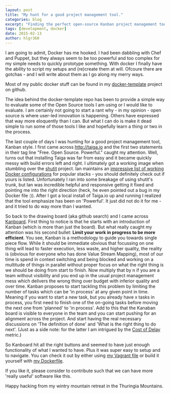 ```yaml
---
layout: post
title: "My hunt for a good project management tool."
categories: blog
excerpt: "Finding the perfect open-source Kanban project management tool"
tags: [development, docker]
date: 2015-02-13
author: hlgr360
---
```


I am going to admit, Docker has me hooked. I had been dabbling with Chef and Puppet, but they always seem to be too powerful and too complex for my simple needs to quickly prototype something. With docker I finally have the ability to script my setups and (re)create them at will. Ofcoure there are gotchas - and I will write about them as I go along my merry ways.

Most of my public docker stuff can be found in my [docker-template](https://github.com/hlgr360/docker-templates) project on github.

The idea behind the docker-template repo has been to provide a simple way to evaluate some of the Open Source tools I am using or I would like to evaluate. I am certainly not going to start a rant why - in my opinion - open source is where user-led innovation is happening. Others have expressed that way more eloquently than I can. But what I can do is make it dead simple to run some of those tools I like and hopefully learn a thing or two in the process.

The last couple of days I was hunting for a good project management tool, Kanban style. I first came across http://taiga.io and the first two statements in their tag line "Free. Open Source. Powerful." caught my attention. Well, turns out that installing Taiga was far from easy and it became quickly messy with build errors left and right. I ultimately got a working image when stumbling over the [shutit](http://ianmiell.github.io/shutit/) project. Ian maintains an [impressive list of working Docker configurations](https://github.com/ianmiell/shutit/tree/master/library) for popular stacks - you should definitely check out if yours is listed. Unfortunately I ran into some breakage of using shutit's trunk, but Ian was incredible helpful and responsive getting it fixed and pointing me into the right direction (heck, he even pointed out a bug in my Docker file :)). After I got a local install of Taiga.io up and running I realized that the tool emphasize has been on 'Powerful'. It just did not do it for me - and it tried to do way more than I wanted.

So back to the drawing board (aka github search) and I came across [Kanboard](http://kanboard.net). First thing to notice is that he starts with an introduction of Kanban (which is more than just the board). But what really caught my attention was his second bullet: **Limit your work in progress to be more efficient**. You see, Kanban is a methodology to guide you towards single piece flow. While it should be immediate obvious that focussing on one thing will lead to faster execution, less waste, and higher quality, the reality is (obvious for everyone who has done Value Stream Mapping), most of our time is spend in context switching and being blocked and working on a multitude of things in parallel without proper focus on what the right thing is we should be doing from start to finish. Now multiply that by n if you are a team without visibility and you end up in the usual project management mess which delivers the wrong thing over budget with inferior quality and over time. Kanban proposes to start tackling this problem by limiting the number of tasks which can be 'in process' at any given point in time. Meaning if you want to start a new task, but you already have x tasks in process, you first need to finish one of the on-going tasks before moving the next one from 'planned' to 'in process'. Add to this that the Kanaban board is visible to everyone in the team and you can start pushing for an alignment across the project. And start having the real necessary discussions on 'The definition of done' and 'What is the right thing to do next'. (Just as a side note: for the latter I am intrigued by the [Cost of Delay](http://blackswanfarming.com/cost-of-delay/) metric.)

So Kanboard hit all the right buttons and seemed to have just enough functionality of what I wanted to have. Plus it was super easy to setup and to navigate. You can check it out by either using [my Vagrant file](https://github.com/hlgr360/docker-templates/tree/master/project) or build it yourself with [my Dockerfile](https://github.com/hlgr360/docker-templates/tree/master/project/kanboard).

If you like it, please consider to contribute such that we can have more 'really useful' software like this.

Happy hacking from my wintry mountain retreat in the Thuringia Mountains.